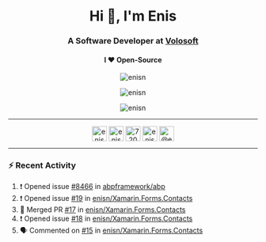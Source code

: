 <h1 align="center">Hi 👋, I'm Enis</h1>
<h3 align="center">A Software Developer at <a href="/volosoft">Volosoft</a></h3>

<h4 align="center"> I ❤ Open-Source</h4>

<p align="center"> <img src="https://komarev.com/ghpvc/?username=enisn" alt="enisn" /> </p>

<p align="center">
<img src="https://github-readme-stats.vercel.app/api/top-langs/?username=enisn&layout=compact" alt="enisn" />
</p>

<p align="center">
<img src="https://github-readme-stats.vercel.app/api?username=enisn&show_icons=true" alt="enisn" />
</p>

<hr />

<p align="center">
<a href="https://dev.to/enisn" target="blank"><img align="center" src="https://cdn.jsdelivr.net/npm/simple-icons@3.0.1/icons/dev-dot-to.svg" alt="enisn" height="30" width="30" /></a>
<a href="https://twitter.com/enisnecipoglu" target="blank"><img align="center" src="https://cdn.jsdelivr.net/npm/simple-icons@3.0.1/icons/twitter.svg" alt="enisnecipoglu" height="30" width="30" /></a>
<a href="https://stackoverflow.com/users/7200126" target="blank"><img align="center" src="https://cdn.jsdelivr.net/npm/simple-icons@3.0.1/icons/stackoverflow.svg" alt="7200126" height="30" width="30" /></a>
<a href="https://instagram.com/enisnecipoglu" target="blank"><img align="center" src="https://cdn.jsdelivr.net/npm/simple-icons@3.0.1/icons/instagram.svg" alt="enisnecipoglu" height="30" width="30" /></a>
<a href="https://medium.com/@enis.necipoglu" target="blank"><img align="center" src="https://cdn.jsdelivr.net/npm/simple-icons@3.0.1/icons/medium.svg" alt="@enis.necipoglu" height="30" width="30" /></a>
</p>

<hr />

### :zap: Recent Activity

<!--START_SECTION:activity-->
1. ❗️ Opened issue [#8466](https://github.com/abpframework/abp/issues/8466) in [abpframework/abp](https://github.com/abpframework/abp)
2. ❗️ Opened issue [#19](https://github.com/enisn/Xamarin.Forms.Contacts/issues/19) in [enisn/Xamarin.Forms.Contacts](https://github.com/enisn/Xamarin.Forms.Contacts)
3. 🎉 Merged PR [#17](https://github.com/enisn/Xamarin.Forms.Contacts/pull/17) in [enisn/Xamarin.Forms.Contacts](https://github.com/enisn/Xamarin.Forms.Contacts)
4. ❗️ Opened issue [#18](https://github.com/enisn/Xamarin.Forms.Contacts/issues/18) in [enisn/Xamarin.Forms.Contacts](https://github.com/enisn/Xamarin.Forms.Contacts)
5. 🗣 Commented on [#15](https://github.com/enisn/Xamarin.Forms.Contacts/issues/15) in [enisn/Xamarin.Forms.Contacts](https://github.com/enisn/Xamarin.Forms.Contacts)
<!--END_SECTION:activity-->
